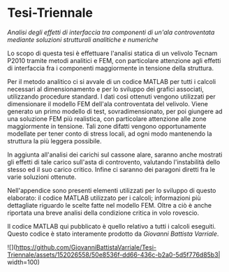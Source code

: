 # Tesi-Triennale
*Analisi degli effetti di interfaccia tra componenti di un'ala controventata mediante soluzioni strutturali analitiche e numeriche*

Lo scopo di questa tesi è effettuare l'analisi statica di un velivolo Tecnam P2010 tramite metodi analitici e FEM, con particolare attenzione agli effetti di interfaccia fra i componenti maggiormente in tensione della struttura.

Per il metodo analitico ci si avvale di un codice MATLAB per tutti i calcoli necessari al dimensionamento e per lo sviluppo dei grafici associati, utilizzando procedure standard. I dati così ottenuti vengono utilizzati per dimensionare il modello FEM dell'ala controventata del velivolo. Viene generato un primo modello di test, sovradimensionato, per poi giungere ad una soluzione FEM più realistica, con particolare attenzione alle zone maggiormente in tensione. Tali zone difatti vengono opportunamente modellate per tener conto di stress locali, ad ogni modo mantenendo la struttura la più leggera possibile. 

In aggiunta all'analisi dei carichi sul cassone alare, saranno anche mostrati gli effetti di tale carico sull'asta di controvento, valutando l'instabilità dello stesso ed il suo carico critico.
Infine ci saranno dei paragoni diretti fra le varie soluzioni ottenute.

Nell'appendice sono presenti elementi utilizzati per lo sviluppo di questo elaborato: il codice MATLAB utilizzato per i calcoli; informazioni più dettagliate riguardo le scelte fatte nel modello FEM. Oltre a ciò è anche riportata una breve analisi della condizione critica in volo rovescio.

Il codice MATLAB qui pubblicato è quello relativo a tutti i calcoli eseguiti. Questo codice è stato interamente prodotto da *Giovanni Battista Varriale*.

![](https://github.com/GiovanniBattistaVarriale/Tesi-Triennale/assets/152026558/50e8536f-dd66-436c-b2a0-5d5f776d85b3| width=100)
